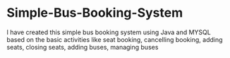 # Simple-Bus-Booking-System

I have created this simple bus booking system using Java and MYSQL based on the basic activities like seat booking, cancelling booking,
adding seats, closing seats, adding buses, managing buses
